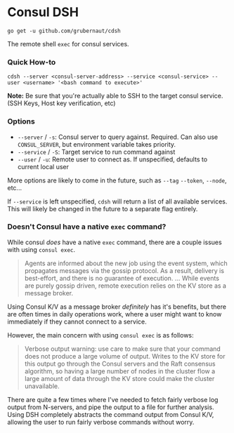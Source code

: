 Consul DSH
==========

`go get -u github.com/grubernaut/cdsh`

The remote shell `exec` for consul services.

### Quick How-to

```
cdsh --server <consul-server-address> --service <consul-service> --user <username> '<bash command to execute>'
```

**Note:** 
Be sure that you're actually able to SSH to the target consul service. (SSH Keys, Host key verification, etc)

### Options

* `--server` / `-s`: Consul server to query against. Required. Can also use `CONSUL_SERVER`, but environment variable takes priority.
* `--service` / `-S`: Target service to run command against
* `--user` / `-u`: Remote user to connect as. If unspecified, defaults to current local user

More options are likely to come in the future, such as `--tag` `--token`, `--node`, etc...

If `--service` is left unspecified, `cdsh` will return a list of all available services. This will likely be changed
in the future to a separate flag entirely.

### Doesn't Consul have a native `exec` command?

While consul _does_ have a native `exec` command, there are a couple issues with using `consul exec`.

> Agents are informed about the new job using the event system, which propagates messages via the gossip protocol. As a 
> result, delivery is best-effort, and there is no guarantee of execution.
> ...
> While events are purely gossip driven, remote execution relies on the KV store as a message broker.  

Using Consul K/V as a message broker _definitely_ has it's benefits, but there are often times in daily operations work,
where a user might want to know immediately if they cannot connect to a service.

However, the main concern with using `consul exec` is as follows:

> Verbose output warning: use care to make sure that your command does not produce a large volume of output. Writes to
> the KV store for this output go through the Consul servers and the Raft consensus algorithm, so having a large number
> of nodes in the cluster flow a large amount of data through the KV store could make the cluster unavailable.

There are quite a few times where I've needed to fetch fairly verbose log output from N-servers, and pipe the output to
a file for further analysis. Using DSH completely abstracts the command output from Consul K/V, allowing the user to run
fairly verbose commands without worry.

